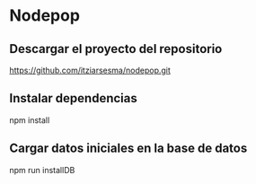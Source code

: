 # Nodepop

## Descargar el proyecto del repositorio
https://github.com/itziarsesma/nodepop.git

## Instalar dependencias
npm install

## Cargar datos iniciales en la base de datos
npm run installDB

